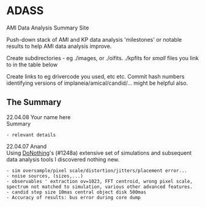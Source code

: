# ADASS
AMI Data Analysis Summary Site

Push-down stack of AMI and KP data analysis 'milestones' or notable results to help AMI data analysis improve.

Create subdirectories - eg ./images, or ./oifits. ./kpfits for *small* files you link to in the table below

Create links to eg drivercode you used, etc etc.  Commit hash numbers identifying versions of implaneia/amical/candid/... might be helpful also.

## The Summary

22.04.08 Your name here   
Summary  

    - relevant details

22.04.07 Anand  
Using [DoNothing](https://github.com/anand0xff/ADASS)'s (#1248a) extensive set of simulations and subsequent data analysis tools I discovered nothing new.  

    - sim oversample/pixel scale/distortion/jitters/placement error... 
    - noise sources, (sizes,...)
    - observables ' extraction ov=1023, FFT centroid, wrong pixel scale, spectrum not matched to simulation, various other advanced features.
    - candid step size 10mas central object disk 500mas
    - Accuracy of results: bus error during core dump
